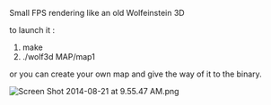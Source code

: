 Small FPS rendering like an old Wolfeinstein 3D


to launch it :

1. make
2. ./wolf3d MAP/map1

or you can create your own map and give the way of it to the binary.

![Screen Shot 2014-08-21 at 9.55.47 AM.png](https://bitbucket.org/repo/jG5788/images/858022909-Screen%20Shot%202014-08-21%20at%209.55.47%20AM.png)